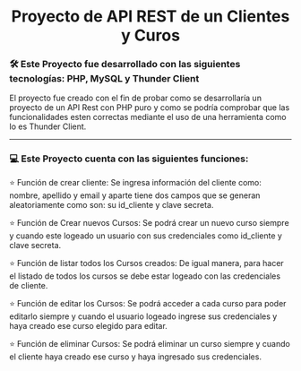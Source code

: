# <h1 align= "center">Proyecto de API REST de un Clientes y Curos</h1>

<h3> 🛠 Este Proyecto fue desarrollado con las siguientes tecnologías: PHP, MySQL y Thunder Client</h3>

<p aligth="justify">El proyecto fue creado con el fin de probar como se desarrollaría un proyecto de un API Rest con PHP puro y como se podría comprobar que las 
funcionalidades esten correctas mediante el uso de una herramienta como lo es Thunder Client. </p>
  
<hr>

### <h3> :computer: Este Proyecto cuenta con las siguientes funciones: </h3>


<p aligth="justify"> ⭐️ Función de crear cliente: Se ingresa información del cliente como: nombre, apellido y email y aparte tiene dos campos que se generan aleatoriamente como son: su id_cliente y clave secreta. </p>

<p aligth="justify"> ⭐️ Función de Crear nuevos Cursos: Se podrá crear un nuevo curso siempre y cuando este logeado un usuario con sus credenciales como id_cliente y clave secreta. </p>

<p aligth="justify"> ⭐️ Función de listar todos los Cursos creados: De igual manera, para hacer el listado de todos los cursos se debe estar logeado con las credenciales de cliente.</p>

<p aligth="justify"> ⭐️ Función de editar los Cursos: Se podrá acceder a cada curso para poder editarlo siempre y cuando el usuario logeado ingrese sus credenciales y haya creado ese curso elegido para editar.</p>

<p aligth="justify"> ⭐️ Función de eliminar Cursos: Se podrá eliminar un curso siempre y cuando el cliente haya creado ese curso y haya ingresado sus credenciales.</p>

